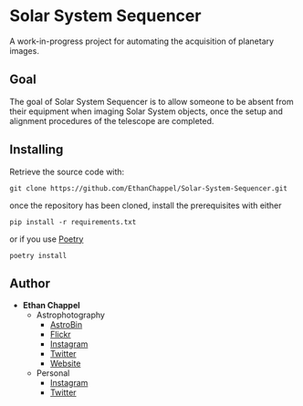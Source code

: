 # Solar System Sequencer
A work-in-progress project for automating the acquisition of planetary images.


## Goal
The goal of Solar System Sequencer is to allow someone to be absent from their equipment when imaging Solar System objects, once the setup and alignment procedures of the telescope are completed.

## Installing
Retrieve the source code with:
```
git clone https://github.com/EthanChappel/Solar-System-Sequencer.git
```

once the repository has been cloned, install the prerequisites with either
```
pip install -r requirements.txt
```
or if you use [Poetry](https://python-poetry.org/)
```
poetry install
```

## Author
* __Ethan Chappel__
	* Astrophotography
		* [AstroBin](http://www.astrobin.com/users/Ethan/)
		* [Flickr](https://www.flickr.com/photos/ethanchappel/)
		* [Instagram](https://www.instagram.com/chappelastro/)
		* [Twitter](https://twitter.com/ChappelAstro)
		* [Website](https://www.chappelastro.com)
	* Personal
		* [Instagram](https://www.instagram.com/ethan_chappel/)
		* [Twitter](https://twitter.com/EthanChappel)